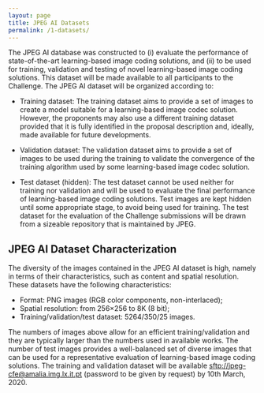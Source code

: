 ```yaml
---
layout: page
title: JPEG AI Datasets
permalink: /1-datasets/
---
```


The JPEG AI database was constructed to (i) evaluate the performance of state-of-the-art 
learning-based image coding solutions, and (ii) to be used for training, validation and 
testing of novel learning-based image coding solutions. This dataset will be made available 
to all participants to the Challenge. The JPEG AI dataset will be organized according to:

* Training dataset: The training dataset aims to provide a set of images to create a model 
suitable for a learning-based image codec solution. However, the proponents may also use a 
different training dataset provided that it is fully identified in the proposal description 
and, ideally, made available for future developments.

* Validation dataset: The validation dataset aims to provide a set of images to be used during 
the training to validate the convergence of the training algorithm used by some 
learning-based image codec solution.

* Test dataset (hidden): The test dataset cannot be used neither for training nor validation and 
will be used to evaluate the final performance of learning-based image coding solutions. Test images 
are kept hidden until some appropriate stage, to avoid being used for training. The test dataset 
for the evaluation of the Challenge submissions will be drawn from a sizeable repository 
that is maintained by JPEG.

## JPEG AI Dataset Characterization

The diversity of the images contained in the JPEG AI dataset is high, namely in terms of their 
characteristics, such as content and spatial resolution. These datasets have the following characteristics:

* Format: PNG images (RGB color components, non-interlaced);
* Spatial resolution: from 256×256 to 8K (8 bit);
* Training/validation/test dataset: 5264/350/25 images.

The numbers of images above allow for an efficient training/validation and they are typically larger than 
the numbers used in available works. The number of test images provides a 
well-balanced set of diverse images that can be used for a representative evaluation of 
learning-based image coding solutions. The training and validation dataset will be available 
[sftp://jpeg-cfe@amalia.img.lx.it.pt]() (password to be given by request) by 10th March, 2020.

